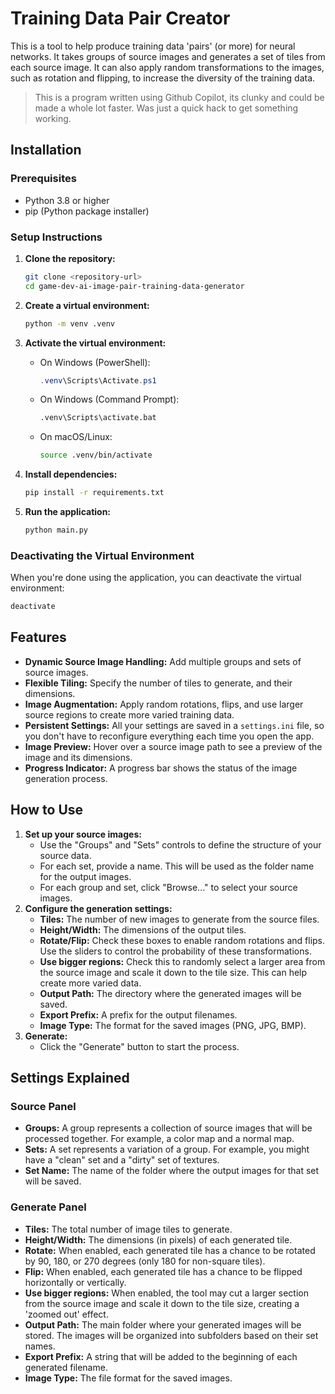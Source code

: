 # Training Data Pair Creator

This is a tool to help produce training data 'pairs' (or more) for neural networks. It takes groups of source images and generates a set of tiles from each source image. It can also apply random transformations to the images, such as rotation and flipping, to increase the diversity of the training data.

> This is a program written using Github Copilot, its clunky and could be made a whole lot faster. Was just a quick hack to get something working.

## Installation

### Prerequisites

- Python 3.8 or higher
- pip (Python package installer)

### Setup Instructions

1. **Clone the repository:**

   ```bash
   git clone <repository-url>
   cd game-dev-ai-image-pair-training-data-generator
   ```

2. **Create a virtual environment:**

   ```bash
   python -m venv .venv
   ```

3. **Activate the virtual environment:**

   - On Windows (PowerShell):

     ```powershell
     .venv\Scripts\Activate.ps1
     ```

   - On Windows (Command Prompt):

     ```cmd
     .venv\Scripts\activate.bat
     ```

   - On macOS/Linux:

     ```bash
     source .venv/bin/activate
     ```

4. **Install dependencies:**

   ```bash
   pip install -r requirements.txt
   ```

5. **Run the application:**

   ```bash
   python main.py
   ```

### Deactivating the Virtual Environment

When you're done using the application, you can deactivate the virtual environment:

```bash
deactivate
```

## Features

* **Dynamic Source Image Handling:** Add multiple groups and sets of source images.
* **Flexible Tiling:** Specify the number of tiles to generate, and their dimensions.
* **Image Augmentation:** Apply random rotations, flips, and use larger source regions to create more varied training data.
* **Persistent Settings:** All your settings are saved in a `settings.ini` file, so you don't have to reconfigure everything each time you open the app.
* **Image Preview:** Hover over a source image path to see a preview of the image and its dimensions.
* **Progress Indicator:** A progress bar shows the status of the image generation process.

## How to Use

1. **Set up your source images:**
    * Use the "Groups" and "Sets" controls to define the structure of your source data.
    * For each set, provide a name. This will be used as the folder name for the output images.
    * For each group and set, click "Browse..." to select your source images.
2. **Configure the generation settings:**
    * **Tiles:** The number of new images to generate from the source files.
    * **Height/Width:** The dimensions of the output tiles.
    * **Rotate/Flip:** Check these boxes to enable random rotations and flips. Use the sliders to control the probability of these transformations.
    * **Use bigger regions:** Check this to randomly select a larger area from the source image and scale it down to the tile size. This can help create more varied data.
    * **Output Path:** The directory where the generated images will be saved.
    * **Export Prefix:** A prefix for the output filenames.
    * **Image Type:** The format for the saved images (PNG, JPG, BMP).
3. **Generate:**
    * Click the "Generate" button to start the process.

## Settings Explained

### Source Panel

* **Groups:** A group represents a collection of source images that will be processed together. For example, a color map and a normal map.
* **Sets:** A set represents a variation of a group. For example, you might have a "clean" set and a "dirty" set of textures.
* **Set Name:** The name of the folder where the output images for that set will be saved.

### Generate Panel

* **Tiles:** The total number of image tiles to generate.
* **Height/Width:** The dimensions (in pixels) of each generated tile.
* **Rotate:** When enabled, each generated tile has a chance to be rotated by 90, 180, or 270 degrees (only 180 for non-square tiles).
* **Flip:** When enabled, each generated tile has a chance to be flipped horizontally or vertically.
* **Use bigger regions:** When enabled, the tool may cut a larger section from the source image and scale it down to the tile size, creating a 'zoomed out' effect.
* **Output Path:** The main folder where your generated images will be stored. The images will be organized into subfolders based on their set names.
* **Export Prefix:** A string that will be added to the beginning of each generated filename.
* **Image Type:** The file format for the saved images.
